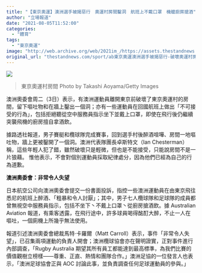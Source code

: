 ```yaml
---
title: "【東京奧運】澳洲選手被揭惡行　奧運村房間鑿洞　航班上不戴口罩　機艙廚房搶酒"
author: "立場報道"
date: "2021-08-05T11:52:00"
categories:
  - "體育"
tags:
  - "東京奧運"
image: "http://web.archive.org/web/2021im_/https://assets.thestandnews.com/media/photos/GettyImages-1324526383.jpg"
original_url: "thestandnews.com/sport/ab東京奧運澳洲選手被揭惡行-破壞奧運村房間-航班上不戴口罩-機艙廚房搶酒"
---
```

![](http://web.archive.org/web/2021im_/https://assets.thestandnews.com/media/photos/GettyImages-1324526383.jpg)
> 東京奧運村房間 Photo by Takashi Aoyama/Getty Images

澳洲奧委會周二（3日）表示，有澳洲運動員離開東京前破壞了東京奧運村的房間，留下嘔吐物和在牆上鑿出一個洞；亦有一些運動員在回國航班上做出「不可接受的行為」，包括拒絕聽從空中服務員指示坐下並戴上口罩，即使在飛行後仍繼續突襲飛機的廚房擅自拿酒飲。

據路透社報道，男子賽艇和欖球隊完成賽事，回到選手村後醉酒喧嘩、房間一地嘔吐物，牆上更被鑿開了一個洞。澳洲代表隊團長卓斯特文（Ian Chesterman）稱，這些年輕人犯了錯，雖然破壞只是輕微，但也是不能接受，只能說房間不是一片狼藉。 惟他表示，不會對個別運動員採取紀律處分，因為他們已經為自己的行為道歉。

**澳洲奧委會：非常令人失望**

日本航空公司向澳洲奧委會提交一份書面投訴，指控一些澳洲運動員在由東京飛往悉尼的航班上醉酒、「粗暴和令人討厭」；其中，男子七人欖球隊和足球隊的成員都曾無視空中服務員指示，包括不坐下丶不戴上口罩丶從廚房搶酒飲。據 Australian Aviation 報道，有乘客透露，在飛行途中，許多球員喝得酩酊大醉，不止一人在嘔吐，一個廁機上所幾乎無法使用。

報道引述澳洲奧委會總裁馬特·卡羅爾（Matt Carroll）表示，事件「非常令人失望」，已召集兩項運動的負責人開會；澳洲欖球協會亦在聲明證實，正對事件進行內部調查，「Rugby Australia 期望其所有員工都能達到最高標準，為我們比賽的價值觀樹立榜樣——尊重、正直、熱情和團隊合作。」澳洲足協的一位發言人也表示，「澳洲足球協會正與 AOC 討論此事，並負責調查任何足球運動員的參與。」